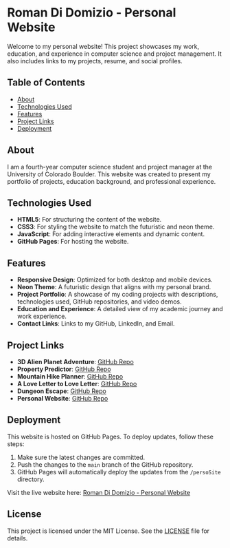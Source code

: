# Roman Di Domizio - Personal Website

Welcome to my personal website! This project showcases my work, education, and experience in computer science and project management. It also includes links to my projects, resume, and social profiles.

## Table of Contents

- [About](#about)
- [Technologies Used](#technologies-used)
- [Features](#features)
- [Project Links](#project-links)
- [Deployment](#deployment)

## About

I am a fourth-year computer science student and project manager at the University of Colorado Boulder. This website was created to present my portfolio of projects, education background, and professional experience.

## Technologies Used

- **HTML5**: For structuring the content of the website.
- **CSS3**: For styling the website to match the futuristic and neon theme.
- **JavaScript**: For adding interactive elements and dynamic content.
- **GitHub Pages**: For hosting the website.

## Features

- **Responsive Design**: Optimized for both desktop and mobile devices.
- **Neon Theme**: A futuristic design that aligns with my personal brand.
- **Project Portfolio**: A showcase of my coding projects with descriptions, technologies used, GitHub repositories, and video demos.
- **Education and Experience**: A detailed view of my academic journey and work experience.
- **Contact Links**: Links to my GitHub, LinkedIn, and Email.

## Project Links

- **3D Alien Planet Adventure**: [GitHub Repo](https://github.com/romandidomizio/alien-planet-adventure)
- **Property Predictor**: [GitHub Repo](https://github.com/romandidomizio/property-predictor)
- **Mountain Hike Planner**: [GitHub Repo](https://github.com/romandidomizio/mountain-hike-planner)
- **A Love Letter to Love Letter**: [GitHub Repo](https://github.com/romandidomizio/love-letter-game)
- **Dungeon Escape**: [GitHub Repo](https://github.com/romandidomizio/dungeon-escape)
- **Personal Website**: [GitHub Repo](https://github.com/romandidomizio/personal-website)

## Deployment

This website is hosted on GitHub Pages. To deploy updates, follow these steps:

1. Make sure the latest changes are committed.
2. Push the changes to the `main` branch of the GitHub repository.
3. GitHub Pages will automatically deploy the updates from the `/persoSite` directory.

Visit the live website here: [Roman Di Domizio - Personal Website](https://romandidomizio.github.io/personal-website/)

## License

This project is licensed under the MIT License. See the [LICENSE](LICENSE) file for details.